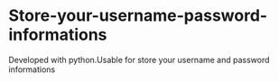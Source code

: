 # Store-your-username-password-informations
Developed with python.Usable for store your username and password informations
